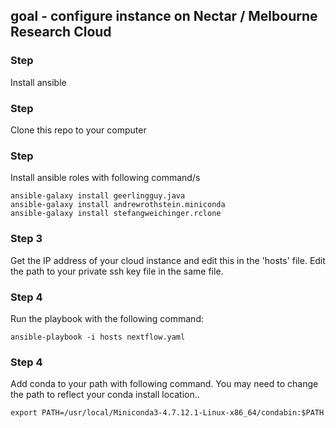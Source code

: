 ## goal - configure instance on Nectar / Melbourne Research Cloud

### Step 
Install ansible

### Step 
Clone this repo to your computer

### Step 
Install ansible roles with following command/s
```
ansible-galaxy install geerlingguy.java
ansible-galaxy install andrewrothstein.miniconda
ansible-galaxy install stefangweichinger.rclone
```
### Step 3
Get the IP address of your cloud instance and edit this in the 'hosts' file. Edit the path to your private ssh key file in the same file. 

### Step 4 
Run the playbook with the following command:
```
ansible-playbook -i hosts nextflow.yaml
```
### Step 4 
Add conda to your path with following command. You may need to change the path to reflect your conda install location..
```
export PATH=/usr/local/Miniconda3-4.7.12.1-Linux-x86_64/condabin:$PATH
```